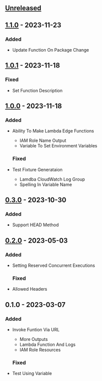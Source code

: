 <a name="unreleased"></a>
## [Unreleased]


<a name="1.1.0"></a>
## [1.1.0] - 2023-11-23
### Added
- Update Function On Package Change
  
  
<a name="1.0.1"></a>
## [1.0.1] - 2023-11-18
### Fixed
- Set Function Description
  
  
<a name="1.0.0"></a>
## [1.0.0] - 2023-11-18
### Added
- Ability To Make Lambda Edge Functions
  - IAM Role Name Output
  - Variable To Set Environment Variables
  
  ### Fixed
- Test Fixture Generataion
  - Lamdba CloudWatch Log Group
  - Spelling In Variable Name
  
  
<a name="0.3.0"></a>
## [0.3.0] - 2023-10-30
### Added
- Support HEAD Method
  
  
<a name="0.2.0"></a>
## [0.2.0] - 2023-05-03
### Added
- Setting Reserved Concurrent Executions
  
  ### Fixed
- Allowed Headers
  
  
<a name="0.1.0"></a>
## 0.1.0 - 2023-03-07
### Added
- Invoke Funtion Via URL
  - More Outputs
  - Lambda Function And Logs
  - IAM Role Resources
  
  ### Fixed
- Test Using Variable
  
  
[Unreleased]: https://github.com/kohirens/aws-tf-lambda-function.git/compare/1.1.0...HEAD
[1.1.0]: https://github.com/kohirens/aws-tf-lambda-function.git/compare/1.0.1...1.1.0
[1.0.1]: https://github.com/kohirens/aws-tf-lambda-function.git/compare/1.0.0...1.0.1
[1.0.0]: https://github.com/kohirens/aws-tf-lambda-function.git/compare/0.3.0...1.0.0
[0.3.0]: https://github.com/kohirens/aws-tf-lambda-function.git/compare/0.2.0...0.3.0
[0.2.0]: https://github.com/kohirens/aws-tf-lambda-function.git/compare/0.1.0...0.2.0
